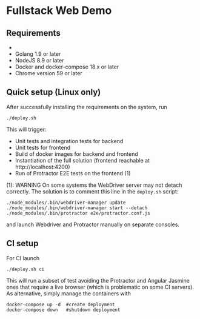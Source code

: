 # Fullstack Web Demo

## Requirements
* 
* Golang 1.9 or later
* NodeJS 8.9 or later
* Docker and docker-compose 18.x or later
* Chrome version 59 or later

## Quick setup (Linux only)
After successfully installing the requirements on the system, run
```
./deploy.sh
```
This will trigger:
* Unit tests and integration tests for backend
* Unit tests for frontend
* Build of docker images for backend and frontend
* Instantiation of the full solution (frontend reachable at http://localhost:4200)
* Run of Protractor E2E tests on the frontend (1)

(1): WARNING On some systems the WebDriver server may not detach correctly. The solution is to comment this line in the `deploy.sh` script:
```
./node_modules/.bin/webdriver-manager update
./node_modules/.bin/webdriver-manager start --detach
./node_modules/.bin/protractor e2e/protractor.conf.js
```
and launch Webdriver and Protractor manually on separate consoles.

## CI setup
For CI launch
```
./deploy.sh ci
```
This will run a subset of test avoiding the Protractor and Angular Jasmine ones that require a live browser (which is problematic on some CI servers).
As alternative, simply manage the containers with
```
docker-compose up -d  #create deployment
docker-compose down   #shutdown deployment
```

